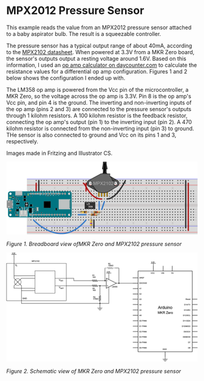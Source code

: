 # MPX2012 Pressure Sensor

This example reads the value from an MPX2012 pressure sensor attached to a baby aspirator bulb. The result is a squeezable controller.

The pressure sensor has a typical output range of about 40mA, according to the [MPX2102 datasheet](https://www.nxp.com/docs/en/data-sheet/MPX2102.pdf). When powered at 3.3V from a MKR Zero board, the sensor's outputs output a resting voltage around 1.6V. Based on this information, I used an [op amp calculator on daycounter.com](https://www.daycounter.com/Calculators/Op-Amp/Op-Amp-Voltage-Calculator.phtml) to calculate the resistance values for a differential op amp configuration. Figures 1 and 2 below shows the configuration I ended up with. 

The LM358 op amp is powered from the Vcc pin of the microcontroller, a MKR Zero, so the voltage across the op amp is 3.3V. Pin 8 is the op amp's Vcc pin, and pin 4 is the ground. The inverting and non-inverting inputs of the op amp (pins 2 and 3) are connected to the pressure sensor's outputs through 1 kilohm resistors. A 100 kilohm resistor is the feedback resistor, connecting the op amp's output (pin 1) to the inverting input (pin 2). A 470 kilohm resistor is connected from the non-inverting input (pin 3) to ground. THe sensor is also connected to ground and Vcc on its pins 1 and 3, respectively.

Images made in Fritzing and Illustrator CS.

![Figure 1. Breadboard view of MKR Zero and MPX2102 pressure sensor](MPX2102_Sensor_circuit_bb.png)

_Figure 1. Breadboard view ofMKR Zero and MPX2102 pressure sensor_


![Figure 2. Schematic view of MKR Zero and MPX2102 pressure sensor](MPX2102_Sensor_circuit_schem.png)

_Figure 2. Schematic view of MKR Zero and MPX2102 pressure sensor_
